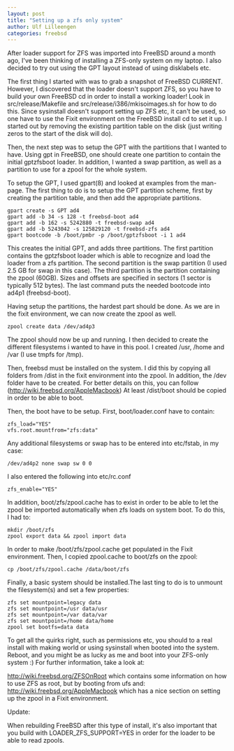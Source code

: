 ```yaml
---
layout: post
title: "Setting up a zfs only system"
author: Ulf Lilleengen
categories: freebsd
---
```

After loader support for ZFS was imported into FreeBSD around a month ago, I've been thinking of installing a ZFS-only system on my laptop. I also decided to try out using the GPT layout instead of using disklabels etc.

The first thing I started with was to grab a snapshot of FreeBSD CURRENT. However, I discovered that the loader doesn't support ZFS, so you have to build your own FreeBSD cd in order to install a working loader! Look in src/release/Makefile and src/release/i386/mkisoimages.sh for how to do this. Since sysinstall doesn't support setting up ZFS etc, it can't be used, so one have to use the Fixit environment on the FreeBSD install cd to set it up. I started out by removing the existing partition table on the disk (just writing zeros to the start of the disk will do). 

Then, the next step was to setup the GPT with the partitions that I wanted to have. Using gpt in FreeBSD, one should create one partition to contain the initial gptzfsboot loader. In addition, I wanted a swap partition, as well as a partition to use for a zpool for the whole system.

To setup the GPT, I used gpart(8) and looked at examples from the man-page. The first thing to do is to setup the GPT partition scheme, first by creating the partition table, and then add the appropriate partitions.

    gpart create -s GPT ad4
    gpart add -b 34 -s 128 -t freebsd-boot ad4
    gpart add -b 162 -s 5242880 -t freebsd-swap ad4
    gpart add -b 5243042 -s 125829120 -t freebsd-zfs ad4
    gpart bootcode -b /boot/pmbr -p /boot/gptzfsboot -i 1 ad4

This creates the initial GPT, and adds three partitions. The first partition contains the gptzfsboot loader which is able to recognize and load the loader from a zfs partition. The second partition is the swap partition (I used 2.5 GB for swap in this case). The third partition is the partition containing the zpool (60GB). Sizes and offsets are specified in sectors (1 sector is typically 512 bytes). The last command puts the needed bootcode into ad4p1 (freebsd-boot).

Having setup the partitions, the hardest part should be done. As we are in the fixit environment, we can now create the zpool as well.

    zpool create data /dev/ad4p3

The zpool should now be up and running. I then decided to create the different filesystems i wanted to have in this pool. I created /usr, /home and /var (I use tmpfs for /tmp).

Then, freebsd must be installed on the system. I did this by copying all folders from /dist in the fixit environment into the zpool. In addition, the /dev folder have to be created. For better details on this, you can follow (http://wiki.freebsd.org/AppleMacbook) At least /dist/boot should be copied in order to be able to boot.

Then, the boot have to be setup. First, boot/loader.conf have to contain:

    zfs_load="YES"
    vfs.root.mountfrom="zfs:data"


Any additional filesystems or swap has to be entered into etc/fstab, in my case:

    /dev/ad4p2 none swap sw 0 0

I also entered the following into etc/rc.conf

    zfs_enable="YES"


In addition, boot/zfs/zpool.cache has to exist in order to be able to let the zpool be imported automatically when zfs loads on system boot. To do this, I had to:

    mkdir /boot/zfs
    zpool export data && zpool import data

In order to make /boot/zfs/zpool.cache get populated in the Fixit environment. Then, I copied zpool.cache to boot/zfs on the zpool:

    cp /boot/zfs/zpool.cache /data/boot/zfs

Finally, a basic system should be installed.The last ting to do is to unmount the filesystem(s) and set a few properties:

    zfs set mountpoint=legacy data
    zfs set mountpoint=/usr data/usr
    zfs set mountpoint=/var data/var
    zfs set mountpoint=/home data/home
    zpool set bootfs=data data

To get all the quirks right, such as permissions etc, you should to a real install with making world or using sysinstall when booted into the system. Reboot, and you might be as lucky as me and boot into your ZFS-only system :) For further information, take a look at:

<a href="http://wiki.freebsd.org/ZFSOnRoot">http://wiki.freebsd.org/ZFSOnRoot</a>
which contains some information on how to use ZFS as root, but by booting from ufs and:
<a href="http://wiki.freebsd.org/AppleMacbook">http://wiki.freebsd.org/AppleMacbook</a>
which has a nice section on setting up the zpool in a Fixit environment.

Update:

When rebuilding FreeBSD after this type of install, it's also important that you build with <span class="caps">LOADER_ZFS_SUPPORT=YES</span> in order for the loader to be able to read zpools.
